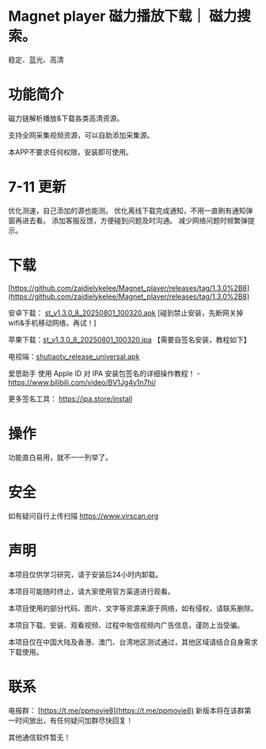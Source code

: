 # Magnet player  磁力播放下载｜ 磁力搜索。

稳定、蓝光、高清 

# 功能简介

磁力链解析播放&下载各类高清资源。 

支持全网采集视频资源，可以自助添加采集源。

本APP不要求任何权限，安装即可使用。


# 7-11 更新
优化测速，自己添加的源也能测。
优化离线下载完成通知，不用一直刷有通知弹窗再进去看。
添加客服反馈，方便碰到问题及时沟通。
减少网络问题时频繁弹提示。

# 下载

[https://github.com/zaidielykelee/Magnet_player/releases/tag/1.3.0%2B8](https://github.com/zaidielykelee/Magnet_player/releases/tag/1.3.0%2B8)

安卓下载： [st_v1.3.0_8_20250801_100320.apk](https://github.com/zaidielykelee/Magnet_player/releases/download/1.3.0%2B8/st_v1.3.0_8_20250801_100320.apk) [碰到禁止安装，先断网关掉wifi&手机移动网络，再试！]

苹果下载：[st_v1.3.0_8_20250801_100320.ipa](https://github.com/zaidielykelee/Magnet_player/releases/download/1.3.0%2B8/st_v1.3.0_8_20250801_100320.ipa) 【需要自签名安装，教程如下】

电视端：[shutiaotv_release_universal.apk](https://github.com/zaidielykelee/Magnet_player/releases/download/1.3.0%2B8/shutiaotv_release_universal.apk) 


爱思助手 使用 Apple ID 对 IPA 安装包签名的详细操作教程！ - https://www.bilibili.com/video/BV1Jg4y1n7hi/

更多签名工具： https://ipa.store/install

# 操作

功能直白易用，就不一一列举了。

# 安全

如有疑问自行上传扫描 https://www.virscan.org

# 声明

本项目仅供学习研究，请于安装后24小时内卸载。

本项目可能随时终止，请大家使用官方渠道进行观看。

本项目使用的部分代码、图片、文字等资源来源于网络，如有侵权，请联系删除。

本项目下载、安装、观看视频、过程中匆信视频内广告信息，谨防上当受骗。

本项目仅在中国大陆及香港、澳门、台湾地区测试通过，其他区域请结合自身需求下载使用。


# 联系

电报群： [https://t.me/ppmovie8](https://t.me/ppmovie8)  新版本将在该群第一时间放出，有任何疑问加群尽快回复！

其他通信软件暂无！


